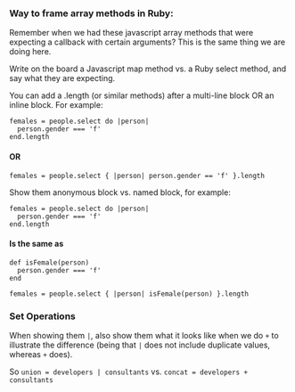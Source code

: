### Way to frame array methods in Ruby:
Remember when we had these javascript array methods that were expecting a callback with certain arguments? This is the same thing we are doing here.

Write on the board a Javascript map method vs. a Ruby select method, and say what they are expecting.

You can add a .length (or similar methods) after a multi-line block OR an inline block. For example:

```
females = people.select do |person|
  person.gender === 'f'
end.length
```

#### OR

```
females = people.select { |person| person.gender == 'f' }.length
```
Show them anonymous block vs. named block, for example:
```
females = people.select do |person|
  person.gender === 'f'
end.length
```

#### Is the same as

```
def isFemale(person)
  person.gender === 'f'
end

females = people.select { |person| isFemale(person) }.length
```

### Set Operations

When showing them `|`, also show them what it looks like when we do `+` to illustrate the difference (being that `|` does not include duplicate values, whereas `+` does).

So `union = developers | consultants` vs. `concat = developers + consultants`

